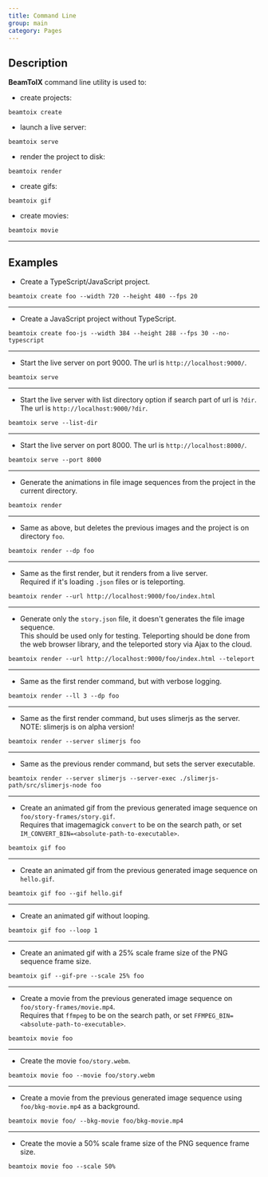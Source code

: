 ```yaml
---
title: Command Line
group: main
category: Pages
---
```

## Description
  
**BeamToIX** command line utility is used to:  
  
- create projects:  
```shell
beamtoix create
```  
- launch a live server:  
```shell
beamtoix serve
```  
- render the project to disk:  
```shell
beamtoix render
```  
- create gifs:  
```shell
beamtoix gif
```  
- create movies:  
```shell
beamtoix movie
```  
---------------------
## Examples
  
- Create a TypeScript/JavaScript project.  
```shell
beamtoix create foo --width 720 --height 480 --fps 20
```  
---------------------
- Create a JavaScript project without TypeScript.  
```shell
beamtoix create foo-js --width 384 --height 288 --fps 30 --no-typescript
```  
---------------------
- Start the live server on port 9000. The url is `http://localhost:9000/`.  
```shell
beamtoix serve
```  
---------------------
- Start the live server with list directory option if search part of url is `?dir`.  
The url is `http://localhost:9000/?dir`.  
```shell
beamtoix serve --list-dir
```  
---------------------
- Start the live server on port 8000. The url is `http://localhost:8000/`.  
```shell
beamtoix serve --port 8000
```  
---------------------
- Generate the animations in file image sequences from the project in the current directory.  
```shell
beamtoix render
```  
---------------------
- Same as above, but deletes the previous images and the project is on directory `foo`.  
```shell
beamtoix render --dp foo
```  
---------------------
- Same as the first render, but it renders from a live server.  
Required if it's loading `.json` files or is teleporting.  
```shell
beamtoix render --url http://localhost:9000/foo/index.html
```  
---------------------
- Generate only the `story.json` file, it doesn't generates the file image sequence.  
This should be used only for testing. Teleporting should be done from the web browser library,
and the teleported story via Ajax to the cloud.  
```shell
beamtoix render --url http://localhost:9000/foo/index.html --teleport
```  
---------------------
- Same as the first render command, but with verbose logging.  
```shell
beamtoix render --ll 3 --dp foo
```  
---------------------
- Same as the first render command, but uses slimerjs as the server.  
NOTE: slimerjs is on alpha version!
```shell
beamtoix render --server slimerjs foo
```  
---------------------
- Same as the previous render command, but sets the server executable.  
```shell
beamtoix render --server slimerjs --server-exec ./slimerjs-path/src/slimerjs-node foo
```  
---------------------
- Create an animated gif from the previous generated image sequence on `foo/story-frames/story.gif`.  
 Requires that imagemagick `convert` to be on the search path, or set `IM_CONVERT_BIN=<absolute-path-to-executable>`.  
```shell
beamtoix gif foo
```  
---------------------
- Create an animated gif from the previous generated image sequence on `hello.gif`.  
```shell
beamtoix gif foo --gif hello.gif
```  
---------------------
- Create an animated gif without looping.  
```shell
beamtoix gif foo --loop 1
```  
---------------------
- Create an animated gif with a 25% scale frame size of the PNG sequence frame size.  
```shell
beamtoix gif --gif-pre --scale 25% foo
```  
---------------------
- Create a movie from the previous generated image sequence on `foo/story-frames/movie.mp4`.  
Requires that `ffmpeg` to be on the search path, or set `FFMPEG_BIN=<absolute-path-to-executable>`.  
```shell
beamtoix movie foo
```  
---------------------
- Create the movie `foo/story.webm`.  
```shell
beamtoix movie foo --movie foo/story.webm
```  
---------------------
- Create a movie from the previous generated image sequence using `foo/bkg-movie.mp4` as a background.  
```shell
beamtoix movie foo/ --bkg-movie foo/bkg-movie.mp4
```  
---------------------
- Create the movie a 50% scale frame size of the PNG sequence frame size.  
```shell
beamtoix movie foo --scale 50%
```
